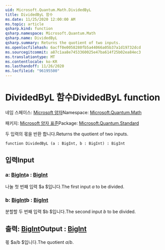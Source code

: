 ```yaml
---
uid: Microsoft.Quantum.Math.DividedByL
title: DividedByL 함수
ms.date: 11/25/2020 12:00:00 AM
ms.topic: article
qsharp.kind: function
qsharp.namespace: Microsoft.Quantum.Math
qsharp.name: DividedByL
qsharp.summary: Returns the quotient of two inputs.
ms.openlocfilehash: 6acff0e0058280fb5a44066a05b37a1d19732dcd
ms.sourcegitcommit: a87c1aa8e7453360025e47ba614f25b02ea84ec3
ms.translationtype: MT
ms.contentlocale: ko-KR
ms.lasthandoff: 11/26/2020
ms.locfileid: "96195500"
---
```

# <a name="dividedbyl-function"></a><span data-ttu-id="28a4d-102">DividedByL 함수</span><span class="sxs-lookup"><span data-stu-id="28a4d-102">DividedByL function</span></span>

<span data-ttu-id="28a4d-103">네임 스페이스: [Microsoft 양자](xref:Microsoft.Quantum.Math)</span><span class="sxs-lookup"><span data-stu-id="28a4d-103">Namespace: [Microsoft.Quantum.Math](xref:Microsoft.Quantum.Math)</span></span>

<span data-ttu-id="28a4d-104">패키지: [Microsoft 양자 표준](https://nuget.org/packages/Microsoft.Quantum.Standard)</span><span class="sxs-lookup"><span data-stu-id="28a4d-104">Package: [Microsoft.Quantum.Standard](https://nuget.org/packages/Microsoft.Quantum.Standard)</span></span>


<span data-ttu-id="28a4d-105">두 입력의 몫을 반환 합니다.</span><span class="sxs-lookup"><span data-stu-id="28a4d-105">Returns the quotient of two inputs.</span></span>

```qsharp
function DividedByL (a : BigInt, b : BigInt) : BigInt
```


## <a name="input"></a><span data-ttu-id="28a4d-106">입력</span><span class="sxs-lookup"><span data-stu-id="28a4d-106">Input</span></span>

### <a name="a--bigint"></a><span data-ttu-id="28a4d-107">a: [BigInt](xref:microsoft.quantum.lang-ref.bigint)</span><span class="sxs-lookup"><span data-stu-id="28a4d-107">a : [BigInt](xref:microsoft.quantum.lang-ref.bigint)</span></span>

<span data-ttu-id="28a4d-108">나눌 첫 번째 입력 $a $입니다.</span><span class="sxs-lookup"><span data-stu-id="28a4d-108">The first input $a$ to be divided.</span></span>


### <a name="b--bigint"></a><span data-ttu-id="28a4d-109">b: [BigInt](xref:microsoft.quantum.lang-ref.bigint)</span><span class="sxs-lookup"><span data-stu-id="28a4d-109">b : [BigInt](xref:microsoft.quantum.lang-ref.bigint)</span></span>

<span data-ttu-id="28a4d-110">분할할 두 번째 입력 $b $입니다.</span><span class="sxs-lookup"><span data-stu-id="28a4d-110">The second input $b$ to be divided.</span></span>



## <a name="output--bigint"></a><span data-ttu-id="28a4d-111">출력: [BigInt](xref:microsoft.quantum.lang-ref.bigint)</span><span class="sxs-lookup"><span data-stu-id="28a4d-111">Output : [BigInt](xref:microsoft.quantum.lang-ref.bigint)</span></span>

<span data-ttu-id="28a4d-112">몫 $a/b $입니다.</span><span class="sxs-lookup"><span data-stu-id="28a4d-112">The quotient $a / b$.</span></span>